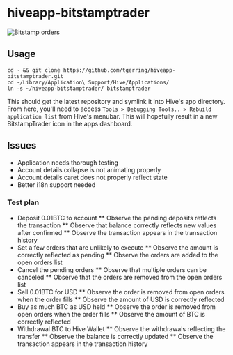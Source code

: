 # hiveapp-bitstamptrader

![Bitstamp orders](http://i.imgur.com/9OdrETf.png)

## Usage
```
cd ~ && git clone https://github.com/tgerring/hiveapp-bitstamptrader.git
cd ~/Library/Application\ Support/Hive/Applications/
ln -s ~/hiveapp-bitstamptrader/ bitstamptrader
```

This should get the latest repository and symlink it into Hive's app directory. From here, you'll need to access `Tools > Debugging Tools.. > Rebuild application list` from Hive's menubar. This will hopefully result in a new BitstampTrader icon in the apps dashboard.

## Issues
* Application needs thorough testing
* Account details collapse is not animating properly
* Account details caret does not properly reflect state
* Better i18n support needed

### Test plan
* Deposit 0.01BTC to account
** Observe the pending deposits reflects the transaction
** Observe that balance correctly reflects new values after confirmed
** Observe the transaction appears in the transaction history
* Set a few orders that are unlikely to execute
** Observe the amount is correctly reflected as pending
** Observe the orders are added to the open orders list
* Cancel the pending orders
** Observe that multiple orders can be canceled
** Observe that the orders are removed from the open orders list
* Sell 0.01BTC for USD
** Observe the order is removed from open orders when the order fills
** Observe the amount of USD is correctly reflected
* Buy as much BTC as USD held
** Observe the order is removed from open orders when the order fills
** Observe the amount of BTC is correctly reflected
* Withdrawal BTC to Hive Wallet
** Observe the withdrawals reflecting the transfer
** Observe the balance is correctly updated
** Observe the transaction appears in the transaction history

